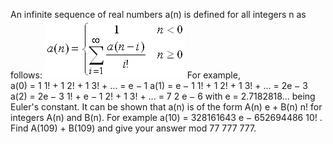   An infinite sequence of real numbers a(n) is defined for all integers n as follows:  <img src="project/images/p_330_formula.gif" />    For example,<br />        a(0) =                 1          1!                      +                1          2!                      +                1          3!                      + ... = e <img src='images/symbol_minus.gif' width='9' height='3' alt='&minus;' border='0' style='vertical-align:middle;' /> 1           a(1) =                 e <img src='images/symbol_minus.gif' width='9' height='3' alt='&minus;' border='0' style='vertical-align:middle;' /> 1          1!                      +                1          2!                      +                1          3!                      + ... = 2e <img src='images/symbol_minus.gif' width='9' height='3' alt='&minus;' border='0' style='vertical-align:middle;' /> 3           a(2) =                 2e <img src='images/symbol_minus.gif' width='9' height='3' alt='&minus;' border='0' style='vertical-align:middle;' /> 3          1!                      +                e <img src='images/symbol_minus.gif' width='9' height='3' alt='&minus;' border='0' style='vertical-align:middle;' /> 1          2!                      +                1          3!                      + ... =                7          2                      e <img src='images/symbol_minus.gif' width='9' height='3' alt='&minus;' border='0' style='vertical-align:middle;' /> 6     with e = 2.7182818... being Euler's constant.            It can be shown that a(n) is of the form                       A(n) e + B(n)          n!                      for integers A(n) and B(n).                 For example a(10) =                       328161643 e <img src='images/symbol_minus.gif' width='9' height='3' alt='&minus;' border='0' style='vertical-align:middle;' /> 652694486          10!                      .            Find A(109) + B(109) and give your answer mod 77 777 777.          